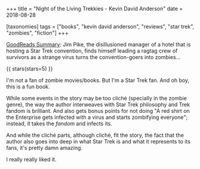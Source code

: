 +++
title = "Night of the Living Trekkies - Kevin David Anderson"
date = 2018-08-28

[taxonomies]
tags = ["books", "kevin david anderson", "reviews", "star trek", "zombies", "fiction"]
+++

[GoodReads Summary](https://www.goodreads.com/book/show/7884969-night-of-the-living-trekkies):
Jim Pike, the disillusioned manager of a hotel that is hosting a Star Trek
convention, finds himself leading a ragtag crew of survivors as a strange
virus turns the convention-goers into zombies...

<!-- more -->

{{ stars(stars=5) }}

I'm not a fan of zombie movies/books. But I'm a Star Trek fan. And oh boy,
this is a fun book.

While some events in the story may be too cliché (specially in the zombie
genre), the way the author interweaves with Star Trek philosophy and Trek
fandom is brilliant. And also gets bonus points for not doing "A red shirt on
the Enterprise gets infected with a virus and starts zombifying everyone";
instead, it takes the *fandom* and infects its.

And while the cliché parts, although cliché, fit the story, the fact that the
author also goes into deep in what Star Trek is and what it represents to its
fans, it's pretty damn amazing.

I really really liked it.
